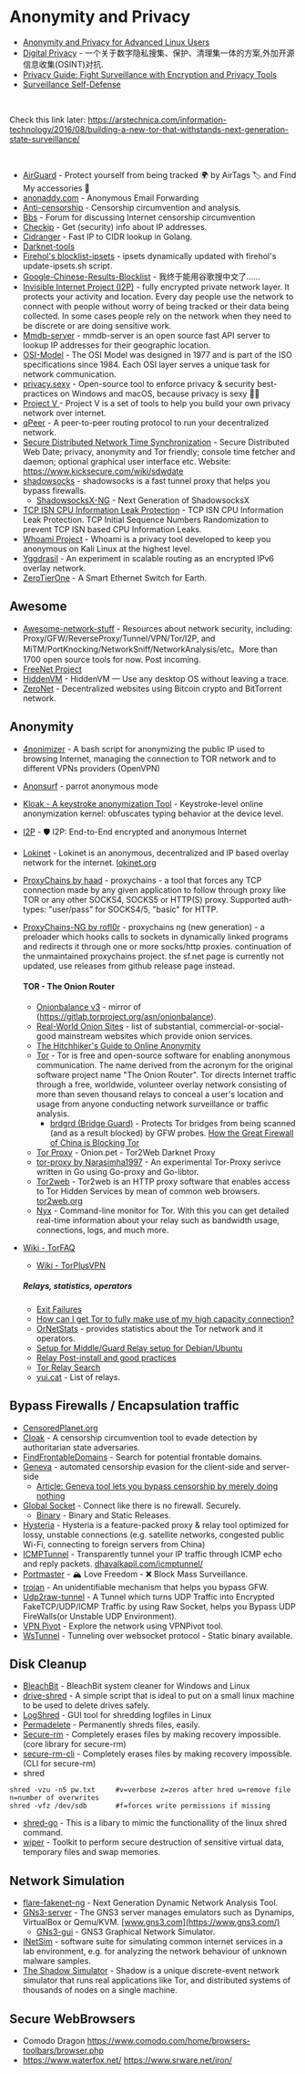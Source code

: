  # Anonymity and Privacy

- [Anonymity and Privacy for Advanced Linux Users](https://we.riseup.net/opsec/anonymity-and-privacy-for-advanced-linux-users#secure-data-wiping-linux)
- [Digital Privacy](https://github.com/ffffffff0x/Digital-Privacy) - 一个关于数字隐私搜集、保护、清理集一体的方案,外加开源信息收集(OSINT)对抗.
- [Privacy Guide: Fight Surveillance with Encryption and Privacy Tools](https://www.privacytools.io/)
- [Surveillance Self-Defense](https://ssd.eff.org/)

<br>

Check this link later: https://arstechnica.com/information-technology/2016/08/building-a-new-tor-that-withstands-next-generation-state-surveillance/

<br>

- [AirGuard](https://github.com/seemoo-lab/AirGuard) - Protect yourself from being tracked 🌍 by AirTags 🏷 and Find My accessories 📍
- [anonaddy.com](https://anonaddy.com) - Anonymous Email Forwarding
- [Anti-censorship](https://gitlab.torproject.org/tpo/anti-censorship) - Censorship circumvention and analysis.
- [Bbs](https://github.com/net4people/bbs) - Forum for discussing Internet censorship circumvention
- [Checkip](https://github.com/jreisinger/checkip) -  Get (security) info about IP addresses.
- [Cidranger](https://github.com/yl2chen/cidranger) - Fast IP to CIDR lookup in Golang.
- [Darknet-tools](https://cybercoplabs.net/article/darknet-tools)
- [Firehol's blocklist-ipsets](https://github.com/firehol/blocklist-ipsets) - ipsets dynamically updated with firehol's update-ipsets.sh script.
- [Google-Chinese-Results-Blocklist](https://github.com/cobaltdisco/Google-Chinese-Results-Blocklist) - 我终于能用谷歌搜中文了…… 
- [Invisible Internet Project (I2P)](https://geti2p.net/en/) - fully encrypted private network layer. It protects your activity and location. Every day people use the network to connect with people without worry of being tracked or their data being collected. In some cases people rely on the network when they need to be discrete or are doing sensitive work.
- [Mmdb-server](https://github.com/adulau/mmdb-server) - mmdb-server is an open source fast API server to lookup IP addresses for their geographic location.
- [OSI-Model](https://osi-model.com/) - The OSI Model was designed in 1977 and is part of the ISO specifications since 1984. Each OSI layer serves a unique task for network communication.
- [privacy.sexy](https://github.com/undergroundwires/privacy.sexy) - Open-source tool to enforce privacy & security best-practices on Windows and macOS, because privacy is sexy 🍑🍆
- [Project V ](https://www.v2ray.com/en/) - Project V is a set of tools to help you build your own privacy network over internet. 
- [qPeer](https://github.com/Quimzy/qPeer) - A peer-to-peer routing protocol to run your decentralized network.
- [Secure Distributed Network Time Synchronization](https://github.com/Kicksecure/sdwdate) - Secure Distributed Web Date; privacy, anonymity and Tor friendly; console time fetcher and daemon; optional graphical user interface etc. Website: https://www.kicksecure.com/wiki/sdwdate 
- [shadowsocks](https://github.com/shadowsocks/shadowsocks-rust) - shadowsocks is a fast tunnel proxy that helps you bypass firewalls.
  - [ShadowsocksX-NG](https://github.com/shadowsocks/ShadowsocksX-NG) - Next Generation of ShadowsocksX 
- [TCP ISN CPU Information Leak Protection](https://github.com/Kicksecure/tirdad) - TCP ISN CPU Information Leak Protection. TCP Initial Sequence Numbers Randomization to prevent TCP ISN based CPU Information Leaks. 
- [Whoami Project](https://github.com/omer-dogan/kali-whoami) - Whoami is a privacy tool developed to keep you anonymous on Kali Linux at the highest level.
- [Yggdrasil](https://github.com/yggdrasil-network/yggdrasil-go) - An experiment in scalable routing as an encrypted IPv6 overlay network.
- [ZeroTierOne](https://github.com/zerotier/ZeroTierOne) - A Smart Ethernet Switch for Earth.

## Awesome
- [Awesome-network-stuff](https://github.com/alphaSeclab/awesome-network-stuff) - Resources about network security, including: Proxy/GFW/ReverseProxy/Tunnel/VPN/Tor/I2P, and MiTM/PortKnocking/NetworkSniff/NetworkAnalysis/etc。More than 1700 open source tools for now. Post incoming.
- [FreeNet Project](https://freenetproject.org)
- [HiddenVM](https://github.com/aforensics/HiddenVM) - HiddenVM — Use any desktop OS without leaving a trace. 
- [ZeroNet](https://github.com/HelloZeroNet/ZeroNet#how-to-join) - Decentralized websites using Bitcoin crypto and BitTorrent network.


## Anonymity
- [4nonimizer](https://github.com/Hackplayers/4nonimizer) - A bash script for anonymizing the public IP used to browsing Internet, managing the connection to TOR network and to different VPNs providers (OpenVPN)
- [Anonsurf](https://github.com/ParrotSec/anonsurf) - parrot anonymous mode
- [Kloak - A keystroke anonymization Tool](https://github.com/vmonaco/kloak) - Keystroke-level online anonymization kernel: obfuscates typing behavior at the device level. 
- [I2P](https://github.com/PurpleI2P/i2pd) - 🛡 I2P: End-to-End encrypted and anonymous Internet 
- [Lokinet](https://github.com/oxen-io/lokinet) - Lokinet is an anonymous, decentralized and IP based overlay network for the internet. [lokinet.org](https://lokinet.org/)
- [ProxyChains by haad](https://github.com/haad/proxychains) - proxychains - a tool that forces any TCP connection made by any given application to follow through proxy like TOR or any other SOCKS4, SOCKS5 or HTTP(S) proxy. Supported auth-types: "user/pass" for SOCKS4/5, "basic" for HTTP.
- [ProxyChains-NG by rofl0r](https://github.com/rofl0r/proxychains-ng) - proxychains ng (new generation) - a preloader which hooks calls to sockets in dynamically linked programs and redirects it through one or more socks/http proxies. continuation of the unmaintained proxychains project. the sf.net page is currently not updated, use releases from github release page instead.

  #### TOR - The Onion Router
  - [Onionbalance v3](https://github.com/asn-d6/onionbalance/) - mirror of (https://gitlab.torproject.org/asn/onionbalance).
  - [Real-World Onion Sites](https://github.com/alecmuffett/real-world-onion-sites#tech-and-software) - list of substantial, commercial-or-social-good mainstream websites which provide onion services.
  - [The Hitchhiker's Guide to Online Anonymity ](https://github.com/NobodySpecial256/thgtoa)
  - [Tor](https://www.torproject.org/) - Tor is free and open-source software for enabling anonymous communication. The name derived from the acronym for the original software project name "The Onion Router". Tor directs Internet traffic through a free, worldwide, volunteer overlay network consisting of more than seven thousand relays to conceal a user's location and usage from anyone conducting network surveillance or traffic analysis.
    - [brdgrd (Bridge Guard)](https://github.com/NullHypothesis/brdgrd) - Protects Tor bridges from being scanned (and as a result blocked) by GFW probes. [How the Great Firewall of China is Blocking Tor](https://www.cs.kau.se/philwint/gfw/)
  - [Tor Proxy](https://onion.pet/) - Onion.pet - Tor2Web Darknet Proxy
  - [tor-proxy by Narasimha1997](https://github.com/Narasimha1997/tor-proxy) - An experimental Tor-Proxy serivce written in Go using Go-proxy and Go-libtor.
  - [Tor2web](https://github.com/tor2web/Tor2web) - Tor2web is an HTTP proxy software that enables access to Tor Hidden Services by mean of common web browsers. [tor2web.org](https://www.tor2web.org/)
  - [Nyx](https://nyx.torproject.org) - Command-line monitor for Tor. With this you can get detailed real-time information about your relay such as bandwidth usage, connections, logs, and much more.
- [Wiki - TorFAQ](https://gitlab.torproject.org/legacy/trac/-/wikis/doc/TorFAQ#CanexitnodeseavesdroponcommunicationsIsntthatbad)
    - [Wiki - TorPlusVPN](https://gitlab.torproject.org/legacy/trac/-/wikis/doc/TorPlusVPN)

  ##### Relays, statistics, operators
  - [Exit Failures](https://arthuredelstein.net/exits/)
  - [How can I get Tor to fully make use of my high capacity connection?](https://archives.seul.org/or/relays/Aug-2010/msg00034.html)
  - [OrNetStats](https://nusenu.github.io/OrNetStats/) - provides statistics about the Tor network and it operators.
  - [Setup for Middle/Guard Relay setup for Debian/Ubuntu](https://community.torproject.org/relay/setup/guard/debianubuntu)
  - [Relay Post-install and good practices](https://community.torproject.org/relay/setup/post-install)
  - [Tor Relay Search](https://metrics.torproject.org/rs.html#)
  - [yui.cat](https://yui.cat) - List of relays.


## Bypass Firewalls / Encapsulation traffic
- [CensoredPlanet.org](https://censoredplanet.org/)
- [Cloak](https://github.com/cbeuw/Cloak) - A censorship circumvention tool to evade detection by authoritarian state adversaries.
- [FindFrontableDomains](https://github.com/rvrsh3ll/FindFrontableDomains) - Search for potential frontable domains.
- [Geneva](https://github.com/Kkevsterrr/geneva) - automated censorship evasion for the client-side and server-side 
  - [Article: Geneva tool lets you bypass censorship by merely doing nothing](https://www.hackread.com/geneva-tool-bypass-censorship-by-doing-nothing/)
- [Global Socket](https://github.com/hackerschoice/gsocket) - Connect like there is no firewall. Securely.
  - [Binary](https://github.com/hackerschoice/binary) - Binary and Static Releases.
- [Hysteria](https://github.com/apernet/hysteria) - Hysteria is a feature-packed proxy & relay tool optimized for lossy, unstable connections (e.g. satellite networks, congested public Wi-Fi, connecting to foreign servers from China)
- [ICMPTunnel](https://github.com/DhavalKapil/icmptunnel) - Transparently tunnel your IP traffic through ICMP echo and reply packets. [dhavalkapil.com/icmptunnel/](https://dhavalkapil.com/icmptunnel/)
- [Portmaster](https://github.com/safing/portmaster) - 🏔 Love Freedom - ❌ Block Mass Surveillance.
- [trojan](https://github.com/trojan-gfw/trojan) - An unidentifiable mechanism that helps you bypass GFW.
- [Udp2raw-tunnel](https://github.com/wangyu-/udp2raw-tunnel) - A Tunnel which turns UDP Traffic into Encrypted FakeTCP/UDP/ICMP Traffic by using Raw Socket, helps you Bypass UDP FireWalls(or Unstable UDP Environment).
- [VPN Pivot](https://github.com/0x36/VPNPivot) - Explore the network using VPNPivot tool.
- [WsTunnel](https://github.com/erebe/wstunnel) - Tunneling over websocket protocol - Static binary available.

## Disk Cleanup
- [BleachBit](https://github.com/bleachbit/bleachbit) - BleachBit system cleaner for Windows and Linux
- [drive-shred](https://github.com/elements518/drive-shred) - A simple script that is ideal to put on a small linux machine to be used to delete drives safely. 
- [LogShred](https://github.com/MrFlyingToasterman/LogShred) - GUI tool for shredding logfiles in Linux 
- [Permadelete](https://github.com/DevelopersTree/permadelete) - Permanently shreds files, easily. 
- [Secure-rm](https://github.com/secure-rm/core) - Completely erases files by making recovery impossible. (core library for secure-rm) 
- [secure-rm-cli](https://github.com/oganexon/secure-rm-cli) - Completely erases files by making recovery impossible. (CLI for secure-rm) 
- shred
````
shred -vzu -n5 pw.txt     #v=verbose z=zeros after hred u=remove file n=number of overwrites
shred -vfz /dev/sdb       #f=forces write permissions if missing
````
- [shred-go](https://github.com/lu4p/shred) - This is a libary to mimic the functionallity of the linux shred command. 
- [wiper](https://github.com/r3nt0n/wiper) - Toolkit to perform secure destruction of sensitive virtual data, temporary files and swap memories. 

## Network Simulation
- [flare-fakenet-ng](https://github.com/fireeye/flare-fakenet-ng) - Next Generation Dynamic Network Analysis Tool.
- [GNs3-server](https://github.com/GNS3/gns3-server) - The GNS3 server manages emulators such as Dynamips, VirtualBox or Qemu/KVM. [www.gns3.com](https://www.gns3.com/)
  - [GNs3-gui](https://github.com/GNS3/gns3-gui) - GNS3 Graphical Network Simulator.
- [INetSim](https://www.inetsim.org/) - software suite for simulating common internet services in a lab environment, e.g. for analyzing the network behaviour of unknown malware samples. 
- [The Shadow Simulator](https://github.com/shadow/shadow) - Shadow is a unique discrete-event network simulator that runs real applications like Tor, and distributed systems of thousands of nodes on a single machine. 


## Secure WebBrowsers
- Comodo Dragon https://www.comodo.com/home/browsers-toolbars/browser.php
- https://www.waterfox.net/
https://www.srware.net/iron/
